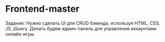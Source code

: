 # Frontend-master
Задание: Нужно сделать UI для CRUD бэкенда, используя HTML, CSS, JS, jQuery. Делать будем админ-панель для управления аккаунтами онлайн-игры.
